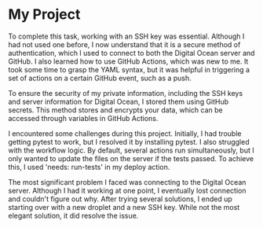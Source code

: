 # My Project

To complete this task, working with an SSH key was essential. Although I had not used one before, I now understand that it is a secure method of authentication, which I used to connect to both the Digital Ocean server and GitHub. I also learned how to use GitHub Actions, which was new to me. It took some time to grasp the YAML syntax, but it was helpful in triggering a set of actions on a certain GitHub event, such as a push.

To ensure the security of my private information, including the SSH keys and server information for Digital Ocean, I stored them using GitHub secrets. This method stores and encrypts your data, which can be accessed through variables in GitHub Actions.

I encountered some challenges during this project. Initially, I had trouble getting pytest to work, but I resolved it by installing pytest. I also struggled with the workflow logic. By default, several actions run simultaneously, but I only wanted to update the files on the server if the tests passed. To achieve this, I used 'needs: run-tests' in my deploy action.

The most significant problem I faced was connecting to the Digital Ocean server. Although I had it working at one point, I eventually lost connection and couldn't figure out why. After trying several solutions, I ended up starting over with a new droplet and a new SSH key. While not the most elegant solution, it did resolve the issue.

